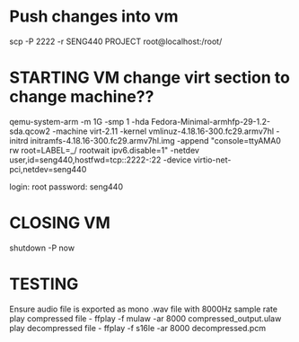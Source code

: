 # Push changes into vm
scp -P 2222 -r SENG440 PROJECT root@localhost:/root/

# STARTING VM change virt section to change machine??
qemu-system-arm -m 1G -smp 1 -hda Fedora-Minimal-armhfp-29-1.2-sda.qcow2 -machine virt-2.11 -kernel vmlinuz-4.18.16-300.fc29.armv7hl -initrd initramfs-4.18.16-300.fc29.armv7hl.img -append "console=ttyAMA0 rw root=LABEL=_/ rootwait ipv6.disable=1" -netdev user,id=seng440,hostfwd=tcp::2222-:22 -device virtio-net-pci,netdev=seng440

login: root
password: seng440

# CLOSING VM
shutdown -P now

# TESTING
Ensure audio file is exported as mono .wav file with 8000Hz sample rate
play compressed file - ffplay -f mulaw -ar 8000 compressed_output.ulaw    
play decompressed file - ffplay -f s16le -ar 8000 decompressed.pcm
   